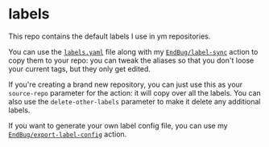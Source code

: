 # labels
This repo contains the default labels I use in ym repositories.

You can use the [`labels.yaml`](./labels.yaml) file along with my [`EndBug/label-sync`](https://github.com/EndBug/label-sync) action to copy them to your repo: you can tweak the aliases so that you don't loose your current tags, but they only get edited.

If you're creating a brand new repository, you can just use this as your `source-repo` parameter for the action: it will copy over all the labels. You can also use the `delete-other-labels` parameter to make it delete any additional labels.

If you want to generate your own label config file, you can use my [`EndBug/export-label-config`](https://github.com/EndBug/export-label-config) action.
